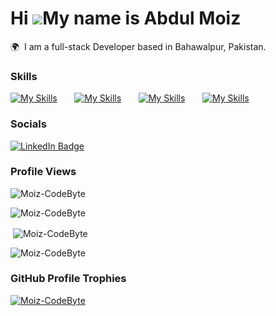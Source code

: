 Hi ![](https://user-images.githubusercontent.com/18350557/176309783-0785949b-9127-417c-8b55-ab5a4333674e.gif)My name is Abdul Moiz
========================================================================================================================================

🌍  I am a full-stack Developer based in Bahawalpur, Pakistan.
<br/>

### Skills
[![My Skills](https://skillicons.dev/icons?i=wordpress,php)](https://abdulmoiz.net) &nbsp;&nbsp;&nbsp;&nbsp;&nbsp;
[![My Skills](https://skillicons.dev/icons?i=html,css,bootstrap&theme=dark)](https://abdulmoiz.net) &nbsp;&nbsp;&nbsp;&nbsp;&nbsp; [![My Skills](https://skillicons.dev/icons?i=js,nodejs,express)](https://abdulmoiz.net) &nbsp;&nbsp;&nbsp;&nbsp;&nbsp; 
[![My Skills](https://skillicons.dev/icons?i=mysql,mongodb)](https://abdulmoiz.net) 
<br/>

### Socials

<div id="badges">
  <a href="https://www.linkedin.com/in/moiz-codebyte/">
    <img src="https://img.shields.io/badge/LinkedIn-blue?style=for-the-badge&logo=linkedin&logoColor=white" alt="LinkedIn Badge"/>
  </a>
</div>

### Profile Views
<p align="left"> <img src="https://komarev.com/ghpvc/?username=Moiz-CodeByte&label=Profile%20views&color=0e75b6&style=flat" alt="Moiz-CodeByte" /> </p>
<img align="center" src="https://github-readme-stats.vercel.app/api/top-langs?username=Moiz-CodeByte&show_icons=true&locale=en&layout=compact&theme=dark" alt="Moiz-CodeByte" /></p>
<p>&nbsp;<img align="center" src="https://github-readme-stats.vercel.app/api?username=Moiz-CodeByte&show_icons=true&locale=en&theme=dark" alt="Moiz-CodeByte" /></p>
<p><img align="center" src="https://streak-stats.demolab.com/?user=Moiz-CodeByte&theme=dark" alt="Moiz-CodeByte" /></p>


### GitHub Profile Trophies

<p align="left"> <a href="https://abdulmoiz.net"><img src="https://github-profile-trophy.vercel.app/?username=Moiz-CodeByte&theme=algolia" alt="Moiz-CodeByte" /></a> </p>



